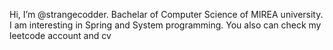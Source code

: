   Hi, I’m @strangecodder. Bachelar of Computer Science of MIREA university. I am interesting in Spring and System programming.
  You also can check my leetcode account and cv

<!---
strangecodder/strangecodder is a ✨ special ✨ repository because its `README.md` (this file) appears on your GitHub profile.
You can click the Preview link to take a look at your changes.
--->
